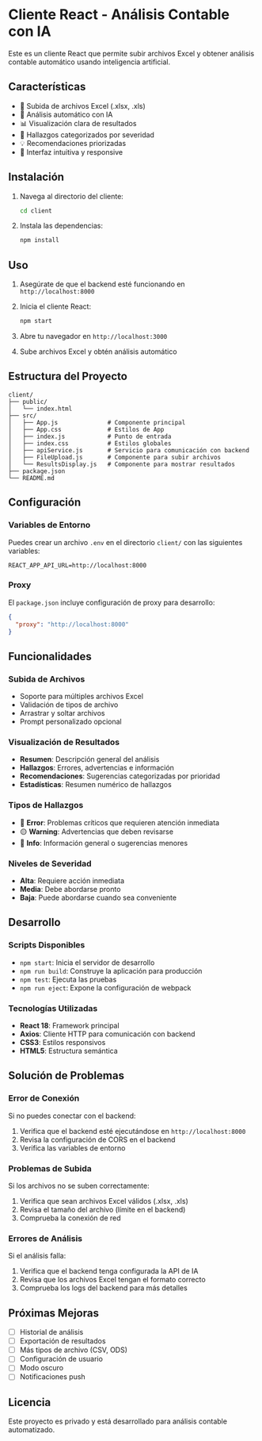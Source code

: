 # Cliente React - Análisis Contable con IA

Este es un cliente React que permite subir archivos Excel y obtener análisis contable automático usando inteligencia artificial.

## Características

- 📁 Subida de archivos Excel (.xlsx, .xls)
- 🤖 Análisis automático con IA
- 📊 Visualización clara de resultados
- 🎯 Hallazgos categorizados por severidad
- 💡 Recomendaciones priorizadas
- 🔄 Interfaz intuitiva y responsive

## Instalación

1. Navega al directorio del cliente:
   ```bash
   cd client
   ```

2. Instala las dependencias:
   ```bash
   npm install
   ```

## Uso

1. Asegúrate de que el backend esté funcionando en `http://localhost:8000`

2. Inicia el cliente React:
   ```bash
   npm start
   ```

3. Abre tu navegador en `http://localhost:3000`

4. Sube archivos Excel y obtén análisis automático

## Estructura del Proyecto

```
client/
├── public/
│   └── index.html
├── src/
│   ├── App.js              # Componente principal
│   ├── App.css             # Estilos de App
│   ├── index.js            # Punto de entrada
│   ├── index.css           # Estilos globales
│   ├── apiService.js       # Servicio para comunicación con backend
│   ├── FileUpload.js       # Componente para subir archivos
│   └── ResultsDisplay.js   # Componente para mostrar resultados
├── package.json
└── README.md
```

## Configuración

### Variables de Entorno

Puedes crear un archivo `.env` en el directorio `client/` con las siguientes variables:

```env
REACT_APP_API_URL=http://localhost:8000
```

### Proxy

El `package.json` incluye configuración de proxy para desarrollo:

```json
{
  "proxy": "http://localhost:8000"
}
```

## Funcionalidades

### Subida de Archivos

- Soporte para múltiples archivos Excel
- Validación de tipos de archivo
- Arrastrar y soltar archivos
- Prompt personalizado opcional

### Visualización de Resultados

- **Resumen**: Descripción general del análisis
- **Hallazgos**: Errores, advertencias e información
- **Recomendaciones**: Sugerencias categorizadas por prioridad
- **Estadísticas**: Resumen numérico de hallazgos

### Tipos de Hallazgos

- 🔴 **Error**: Problemas críticos que requieren atención inmediata
- 🟡 **Warning**: Advertencias que deben revisarse
- 🔵 **Info**: Información general o sugerencias menores

### Niveles de Severidad

- **Alta**: Requiere acción inmediata
- **Media**: Debe abordarse pronto
- **Baja**: Puede abordarse cuando sea conveniente

## Desarrollo

### Scripts Disponibles

- `npm start`: Inicia el servidor de desarrollo
- `npm run build`: Construye la aplicación para producción
- `npm test`: Ejecuta las pruebas
- `npm run eject`: Expone la configuración de webpack

### Tecnologías Utilizadas

- **React 18**: Framework principal
- **Axios**: Cliente HTTP para comunicación con backend
- **CSS3**: Estilos responsivos
- **HTML5**: Estructura semántica

## Solución de Problemas

### Error de Conexión

Si no puedes conectar con el backend:

1. Verifica que el backend esté ejecutándose en `http://localhost:8000`
2. Revisa la configuración de CORS en el backend
3. Verifica las variables de entorno

### Problemas de Subida

Si los archivos no se suben correctamente:

1. Verifica que sean archivos Excel válidos (.xlsx, .xls)
2. Revisa el tamaño del archivo (límite en el backend)
3. Comprueba la conexión de red

### Errores de Análisis

Si el análisis falla:

1. Verifica que el backend tenga configurada la API de IA
2. Revisa que los archivos Excel tengan el formato correcto
3. Comprueba los logs del backend para más detalles

## Próximas Mejoras

- [ ] Historial de análisis
- [ ] Exportación de resultados
- [ ] Más tipos de archivo (CSV, ODS)
- [ ] Configuración de usuario
- [ ] Modo oscuro
- [ ] Notificaciones push

## Licencia

Este proyecto es privado y está desarrollado para análisis contable automatizado. 
